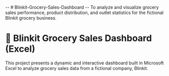 -- # Blinkit-Grocery-Sales-Dashboard
-- To analyze and visualize grocery sales performance, product distribution, and outlet statistics for the fictional Blinkit grocery business.

# 🛒 Blinkit Grocery Sales Dashboard (Excel)
This project presents a dynamic and interactive dashboard built in Microsoft Excel to analyze grocery sales data from a fictional company, Blinkit.
